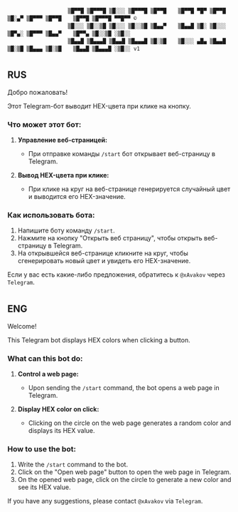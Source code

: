 
                       ▒█▀▀█ ▒█▀▀▀█ ▒█░░░ ▒█▀▀▀█ ▒█▀▀█ 　 ▒█▀▀█ ▀█▀ ▒█▀▀█ ▒█░▄▀ ▒█▀▀▀ ▒█▀▀█ 　 ▒█▀▀█ ▒█▀▀▀█ ▀▀█▀▀ ©
                       ▒█░░░ ▒█░░▒█ ▒█░░░ ▒█░░▒█ ▒█▄▄▀ 　 ▒█▄▄█ ▒█░ ▒█░░░ ▒█▀▄░ ▒█▀▀▀ ▒█▄▄▀ 　 ▒█▀▀▄ ▒█░░▒█ ░▒█░░ 
                       ▒█▄▄█ ▒█▄▄▄█ ▒█▄▄█ ▒█▄▄▄█ ▒█░▒█ 　 ▒█░░░ ▄█▄ ▒█▄▄█ ▒█░▒█ ▒█▄▄▄ ▒█░▒█ 　 ▒█▄▄█ ▒█▄▄▄█ ░▒█░░ v1

#
## RUS

Добро пожаловать!

Этот Telegram-бот выводит HEX-цвета при клике на кнопку.

### Что может этот бот:
1. **Управление веб-страницей:**
   - При отправке команды `/start` бот открывает веб-страницу в Telegram.

2. **Вывод HEX-цвета при клике:**
   - При клике на круг на веб-странице генерируется случайный цвет и выводится его HEX-значение.

### Как использовать бота:
1. Напишите боту команду `/start`.
2. Нажмите на кнопку "Открыть веб страницу", чтобы открыть веб-страницу в Telegram.
3. На открывшейся веб-странице кликните на круг, чтобы сгенерировать новый цвет и увидеть его HEX-значение.

Если у вас есть какие-либо предложения, обратитесь к `@xAvakov` через `Telegram`.
#
## ENG

Welcome!

This Telegram bot displays HEX colors when clicking a button.

### What can this bot do:
1. **Control a web page:**
   - Upon sending the `/start` command, the bot opens a web page in Telegram.

2. **Display HEX color on click:**
   - Clicking on the circle on the web page generates a random color and displays its HEX value.

### How to use the bot:
1. Write the `/start` command to the bot.
2. Click on the "Open web page" button to open the web page in Telegram.
3. On the opened web page, click on the circle to generate a new color and see its HEX value.

If you have any suggestions, please contact `@xAvakov` via `Telegram`.
